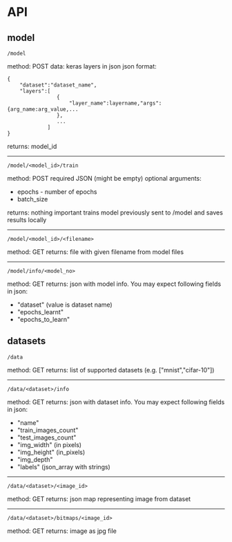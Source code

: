 # API
  ## model
    /model
  method: POST
  data: keras layers in json
  json format: 
```
{
    "dataset":"dataset_name",
    "layers":[
                {
                    "layer_name":layername,"args":{arg_name:arg_value,...
                },
                ...
             ]
}
```
 returns: model_id
___
    /model/<model_id>/train
    
method: POST
required JSON (might be empty)
optional arguments:
   - epochs - number of epochs
   - batch_size
   
returns: nothing important
trains model previously sent to /model and saves results locally
___
  
    /model/<model_id>/<filename>
    
  method: GET
  returns: file with given filename from model files

___
    /model/info/<model_no>
  method: GET
  returns: json with model info. You may expect following fields in json:
  - "dataset"  (value is dataset name)
  - "epochs_learnt"
  - "epochs_to_learn"

  ## datasets
  
    /data
    
  method: GET
  returns: list of supported datasets (e.g. \["mnist","cifar-10"]) 
___
    /data/<dataset>/info
  method: GET
  returns: json with dataset info. You may expect following fields in json:
 - "name"
 - "train_images_count"
 - "test_images_count"
 - "img_width" (in pixels)
 - "img_height" (in_pixels)
 - "img_depth"
 - "labels" (json_array with strings)
  ___
    /data/<dataset>/<image_id>
  
  method: GET
  returns: json map representing image from dataset
  ___
    /data/<dataset>/bitmaps/<image_id>
    
  method: GET
  returns: image as jpg file